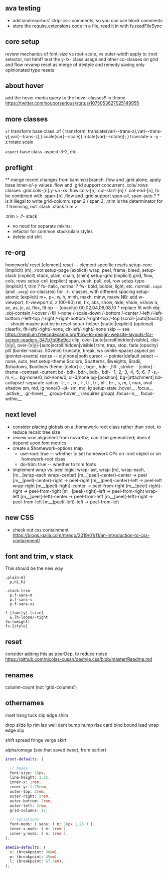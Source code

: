 ## ava testing

- add sindresorhus' strip-css-comments, so you can use block comments
- store the require.extensions code in a file, read it in with fs.readFileSync


## core setup

review mechanics of font-size vs root-scale, vs outer-width
  apply to :root selector, not html?
test the y-/x- class usage and other co-classes on grid and flow
revamp reset
  as merge of destyle and remedy
  saving only opinionated typo resets

## about hover

add the hover media query to the hover classes!! in theme
https://twitter.com/souporserious/status/1075053627025149955

## more classes

`xf` transform base class
  .xf { transform: translate(var(--trans-x),var(--trans-y),var(--trans-z),) scale(var(--scale)) rotate(var(--rotate)); }
  translate-x -y -z
  rotate
  scale

`aspect` base class
  .aspect-3-2, etc.

## preflight

** merge recent changes from kaminski branch
.flow and .grid alone, apply base inner-x/-y values
.flow and .grid support concurrent .cols/.rows classes
  .grid.cols-[n].y-s.x-xs
  .flow.cols-[n]
.col-start-[n] / .col-end-[n], to be combined with .span-[n]
.flow and .grid support span-all, span-auto ?
? is it illegal to write grid-column: span 2 / span 2;
.trim is the determinator for .f trimming, not .stack
  .stack.trim > <div class="f-"></div>
  .trim > .f-
stack
  - no need for separate mixins;
  - refactor for common stack/plain styles
  - delete old shit

## re-org

homework/
  reset
      [element].reset -- element specific resets
  setup-core (implicit)
      (m), :root
  setup-page (explicit)
      wrap, peel, frame, bleed,
  setup-stack (implicit)
      stack, plain, chain, (shim)
  setup-grid (implicit)
      grid, flow, cols, rows
  setup-cell (explicit)
      span, push, pull, col, row
  setup-typo (implicit)
      f, trim
      ? fs- italic, normal
      ? fw- bold, bolder, light, etc. normal
      `.caps` (and `.smcp`) co-class(es) for `.f-` classes, with different spacing
  setup-atomic (explicit)
      m+, p+, w, h, minh, maxh, minw, maxw
        NB: add w-viewport, h-viewport
      d, z (00-90)
      rel, fix, abs, show, hide, vhide, vshow
      a, ac, as, jc, ai, flex, fit
      op -- (opacity) 00,02,04,06,08,10
      * replace fit with obj: .obj-contain /-cover /-fill /-none /-scale-down /-bottom /-center /-left /-left-bottom /-left-top /-right /-right-bottom /-right-top /-top
      (scroll-[auto|touch]) -- should maybe just be in reset
  setup-helper (static||explicit)
      (optional) clearfix, flt-left/-right/-none, clr-left/-right/-none
      skip -- see https://medium.freecodecamp.org/how-to-design-website-layouts-for-screen-readers-347b7b06e9cc
      clip, over-[auto|scroll|hidden|visible], clip-[x|y], over-[x|y]-[auto|scroll|hidden|visible]
      trim, trap, stop,
      fade (opacity)
      pill (border-radius: 50vmin)
      truncate, break, ws (white-space)
      aspect
      pe (pointer-events)
      resize -- x|y|none|both
      cursor -- pointer|default
      select -- none, auto, text
  setup-theme
      $colors, $patterns, $weights, $radii, $shadows, $outlines
      theme-[color]
      c-, bgc-, bdc- ,fill- ,stroke-
        -[color]
        -theme
        -contrast
        -current
      bd- bdt-, bdr-, bdb-, bdl-
        -1,-2,-3,-4,-5,-6,-7
        -s,-m,-l,...
      bg-none/0, bd-none/0, ol-0/none
      bg-[position], bg-[attachment]
      bd-collapse/-separate
      radius- t-, r-, b-, l-, tl-, tr-, bl-, br-,
        s, m, l, max,
        oval
      shadow
        sm, md, lg
        none/0
        -ol-
          sm, md, lg
  setup-state
      .hover__
      .focus__
      .active__
      .gr-hover__
      .group-hover__ (requires group)
      .focus-in__
      .focus-within__


## next level

- consider placing globals on a .homework-root class rather than :root, to reduce recalc tree size
- review icon alignment from nova-lbz; can it be generalized; does it depend upon font metrics
- create a $homework-options map
  - use-root: true -- whether to set homework CPs on :root object or on .homework-root class
  - do-trim: true -- whether to trim fonts
- implement wrap vs. peel logic:
    wrap-last, wrap-[m],
    wrap-each, [m__]wrap-each
    wrap(-center)
      [m__]peel(-center)-center -> peel
      [m__]peel(-center)-right -> peel-right
      [m__]peel(-center)-left -> peel-left
    wrap-right
      [m__]peel(-right)-center -> peel-from-right
      [m__]peel(-right)-right -> peel-from-right
      [m__]peel(-right)-left -> peel-from-right
    wrap-left
      [m__]peel(-left)-center -> peel-from-left
      [m__]peel(-left)-right -> peel-from-left
      [m__]peel(-left)-left -> peel-from-left

## new CSS

- check out css containment
https://blogs.igalia.com/mrego/2019/01/11/an-introduction-to-css-containment/

## font and trim, v stack

This should be the new way

    .plain-ml
      p,h1,h2

    .stack.trim
      p.f-sans-m
      p.f-sans-s
      p.f-sans-xs

    f-[family]-[size]
      &.lh-loose/-tight
    fw-[weight]
    fs-[style]

## reset

consider adding this as peerDep, to reduce noise
https://github.com/nicolas-cusan/destyle.css/blob/master/Readme.md

## renames
  column-count (not 'grid-columns')

## othernames
  inset
  hang
  tuck
  slip
  edge
  shim

  drop
  slide
  lip
  rim
  lap
  well
  dent
  bump
  hump
  rise
  card
  bind
  bound
  lead
  wrap
  edge
  slip

  shift
  spread
  fringe
  verge
  skirt

  alpha/omega
  (see that saved tweet, from earlier)

```scss
$root-defaults: (

  // bases
  font-size: 16px,
  line-height: 1.25,
  inner-x: 1rem,
  inner-y: 1.25rem,
  outer-top: 2rem,
  outer-right: 2rem,
  outer-bottom: 2rem,
  outer-left: 2rem,
  grid-columns: 12,

  // variations
  font-mods: ( sans: ( m: 16px 1.25 ) ),
  inner-x-mods: ( m: 1rem ),
  inner-y-mods: ( m: 1rem ),
);

$media-defaults: (
  s: (breakpoint: 30em),
  m: (breakpoint: 45em),
  l: (breakpoint: 67.5em),
);
```
